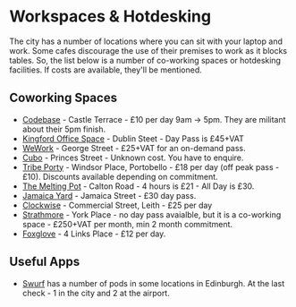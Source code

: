 # Workspaces & Hotdesking

The city has a number of locations where you can sit with your laptop and work. Some cafes discourage the use of their premises to work as it blocks tables. So, the list below is a number of co-working spaces or hotdesking facilities. If costs are available, they'll be mentioned.

## Coworking Spaces

* [Codebase](https://thisiscodebase.com/business-support/regional-hubs-and-workspaces/) - Castle Terrace - £10 per day 9am -> 5pm. They are militant about their 5pm finish.
* [Kingford Office Space](https://www.kingsfordoffice.com/) - Dublin Steet - Day Pass is £45+VAT
* [WeWork](https://www.wework.com/en-GB/search?slug=edinburgh&product=1&product=2) - George Street - £25+VAT for an on-demand pass.
* [Cubo](https://cubowork.com/building/edinburgh) - Princes Street - Unknown cost. You have to enquire.
* [Tribe Porty](https://tribeporty.org/) - Windsor Place, Portobello - £18 per day (off peak pass - £10). Discounts available depending on commitment.
* [The Melting Pot](https://www.themeltingpotedinburgh.org.uk/) - Calton Road -  4 hours is £21 - All Day is £30.
* [Jamaica Yard](https://jamaica-yard.com/) - Jamaica Street - £30 day pass.
* [Clockwise](https://work-clockwise.com/locations/edinburgh-leith/#) - Commercial Street, Leith - £25 per day
* [Strathmore](https://strathmoreedinburgh.com/co-working-york-place/) - York Place - no day pass avaialble, but it is a co-working space - £250+VAT per month, min 2 month commitment.
* [Foxglove](https://foxgloveoffices.com/coworking-space/) - 4 Links Place - £12 per day.

## Useful Apps

* [Swurf](https://swurf.co/) has a number of pods in some locations in Edinburgh. At the last check - 1 in the city and 2 at the airport.
